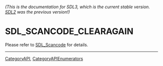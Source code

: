 ###### (This is the documentation for SDL3, which is the current stable version. [SDL2](https://wiki.libsdl.org/SDL2/) was the previous version!)
# SDL_SCANCODE_CLEARAGAIN

Please refer to [SDL_Scancode](SDL_Scancode) for details.

----
[CategoryAPI](CategoryAPI), [CategoryAPIEnumerators](CategoryAPIEnumerators)

